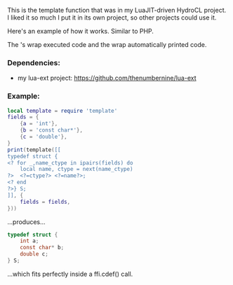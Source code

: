 This is the template function that was in my LuaJIT-driven HydroCL project.
I liked it so much I put it in its own project, so other projects could use it.

Here's an example of how it works.  Similar to PHP.  

The <? ?>'s wrap executed code and the <?= ?> wrap automatically printed code.

### Dependencies:

- my lua-ext project: https://github.com/thenumbernine/lua-ext

### Example:

``` Lua
local template = require 'template'
fields = {
	{a = 'int'},
	{b = 'const char*'},
	{c = 'double'},
}
print(template([[
typedef struct {
<? for _,name_ctype in ipairs(fields) do
	local name, ctype = next(name_ctype)
?>	<?=ctype?> <?=name?>;
<? end
?>} S;
]], {
	fields = fields,
}))
```

...produces...

``` C
typedef struct {
	int a;
	const char* b;
	double c;
} S;
```

...which fits perfectly inside a ffi.cdef() call.
